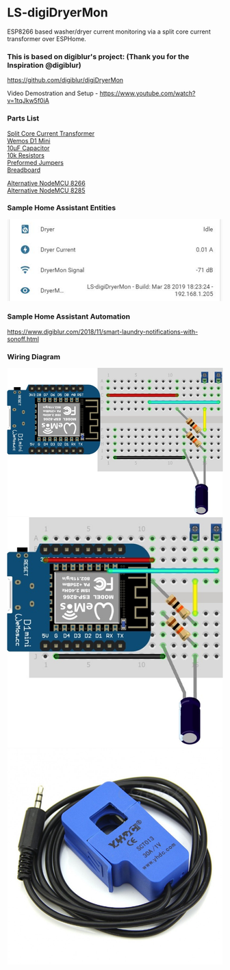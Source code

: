# LS-digiDryerMon
ESP8266 based washer/dryer current monitoring via a split core current transformer over ESPHome.  

### This is based on **digiblur's** project: (Thank you for the Inspiration @digiblur)

https://github.com/digiblur/digiDryerMon

Video Demostration and Setup - https://www.youtube.com/watch?v=1tqJkw5f0iA

### Parts List
[Split Core Current Transformer](https://amzn.to/2WwNolD)  
[Wemos D1 Mini](https://amzn.to/2Ww9rsM)  
[10µF Capacitor](https://amzn.to/2uy0aUY)  
[10k Resistors](https://amzn.to/2WuQ7vM)  
[Preformed Jumpers](https://amzn.to/2U8UpMY)  
[Breadboard](https://amzn.to/2WuRoD4)  

[Alternative NodeMCU 8266](https://amzn.to/2FIBQ9p)  
[Alternative NodeMCU 8285](https://amzn.to/2uuZWhx)

### Sample Home Assistant Entities 
![alt text](https://raw.githubusercontent.com/LuckyStyle/LS-digiDryerMon/master/jpgs/entities.JPG "Entities")

### Sample Home Assistant Automation
https://www.digiblur.com/2018/11/smart-laundry-notifications-with-sonoff.html

### Wiring Diagram
![alt text](https://raw.githubusercontent.com/LuckyStyle/LS-digiDryerMon/master/jpgs/digiDryerMonLayout1.jpg "Wiring Diagram")
![alt text](https://raw.githubusercontent.com/LuckyStyle/LS-digiDryerMon/master/jpgs/digiDryerMonLayout2.jpg "Wiring Diagram2")
![alt text](https://raw.githubusercontent.com/LuckyStyle/LS-digiDryerMon/master/jpgs/sct-013-030-30a.jpg "SCT 30A/1V")
